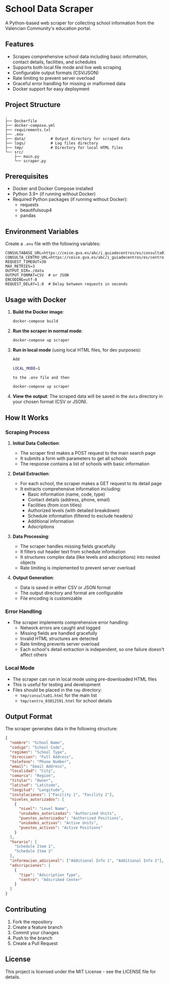 # School Data Scraper

A Python-based web scraper for collecting school information from the Valencian Community's education portal.

## Features

- Scrapes comprehensive school data including basic information, contact details, facilities, and schedules
- Supports both local file mode and live web scraping
- Configurable output formats (CSV/JSON)
- Rate limiting to prevent server overload
- Graceful error handling for missing or malformed data
- Docker support for easy deployment

## Project Structure

```
.
├── Dockerfile
├── docker-compose.yml
├── requirements.txt
├── .env
├── data/           # Output directory for scraped data
├── logs/           # Log files directory
├── tmp/            # Directory for local HTML files
└── src/
    ├── main.py
    └── scraper.py
```

## Prerequisites

- Docker and Docker Compose installed
- Python 3.9+ (if running without Docker)
- Required Python packages (if running without Docker):
  - requests
  - beautifulsoup4
  - pandas

## Environment Variables

Create a `.env` file with the following variables:

```env
CONSULTABASE_URL=https://ceice.gva.es/abc/i_guiadecentros/es/consulta01.asp
CONSULTA_CENTRO_URL=https://ceice.gva.es/abc/i_guiadecentros/es/centro.asp
REQUEST_TIMEOUT=30
MAX_RETRIES=3
OUTPUT_DIR=./data
OUTPUT_FORMAT=CSV  # or JSON
ENCODING=utf-8
REQUEST_DELAY=1.0  # Delay between requests in seconds
```

## Usage with Docker

1. **Build the Docker image**:
   ```bash
   docker-compose build
   ```

2. **Run the scraper in normal mode**:
   ```bash
   docker-compose up scraper
   ```

3. **Run in local mode** (using local HTML files, for dev purposes):
   ```bash
   Add 
   
   LOCAL_MODE=1

   to the .env file and then
   
   docker-compose up scraper
   ```

4. **View the output**:
   The scraped data will be saved in the `data` directory in your chosen format (CSV or JSON).

## How It Works

### Scraping Process

1. **Initial Data Collection**:
   - The scraper first makes a POST request to the main search page
   - It submits a form with parameters to get all schools
   - The response contains a list of schools with basic information

2. **Detail Extraction**:
   - For each school, the scraper makes a GET request to its detail page
   - It extracts comprehensive information including:
     - Basic information (name, code, type)
     - Contact details (address, phone, email)
     - Facilities (from icon titles)
     - Authorized levels (with detailed breakdown)
     - Schedule information (filtered to exclude headers)
     - Additional information
     - Adscriptions

3. **Data Processing**:
   - The scraper handles missing fields gracefully
   - It filters out header text from schedule information
   - It structures complex data (like levels and adscriptions) into nested objects
   - Rate limiting is implemented to prevent server overload

4. **Output Generation**:
   - Data is saved in either CSV or JSON format
   - The output directory and format are configurable
   - File encoding is customizable

### Error Handling

- The scraper implements comprehensive error handling:
  - Network errors are caught and logged
  - Missing fields are handled gracefully
  - Invalid HTML structures are detected
  - Rate limiting prevents server overload
  - Each school's detail extraction is independent, so one failure doesn't affect others

### Local Mode

- The scraper can run in local mode using pre-downloaded HTML files
- This is useful for testing and development
- Files should be placed in the `tmp` directory:
  - `tmp/consulta01.html` for the main list
  - `tmp/centro_03012591.html` for school details

## Output Format

The scraper generates data in the following structure:

```json
{
  "nombre": "School Name",
  "codigo": "School Code",
  "regimen": "School Type",
  "direccion": "Full Address",
  "telefono": "Phone Number",
  "email": "Email Address",
  "localidad": "City",
  "comarca": "Region",
  "titular": "Owner",
  "latitud": "Latitude",
  "longitud": "Longitude",
  "instalaciones": ["Facility 1", "Facility 2"],
  "niveles_autorizados": [
    {
      "nivel": "Level Name",
      "unidades_autorizadas": "Authorized Units",
      "puestos_autorizados": "Authorized Positions",
      "unidades_activas": "Active Units",
      "puestos_activos": "Active Positions"
    }
  ],
  "horario": [
    "Schedule Item 1",
    "Schedule Item 2"
  ],
  "informacion_adicional": ["Additional Info 1", "Additional Info 2"],
  "adscripciones": [
    {
      "tipo": "Adscription Type",
      "centro": "Adscribed Center"
    }
  ]
}
```

## Contributing

1. Fork the repository
2. Create a feature branch
3. Commit your changes
4. Push to the branch
5. Create a Pull Request

## License

This project is licensed under the MIT License - see the LICENSE file for details.
